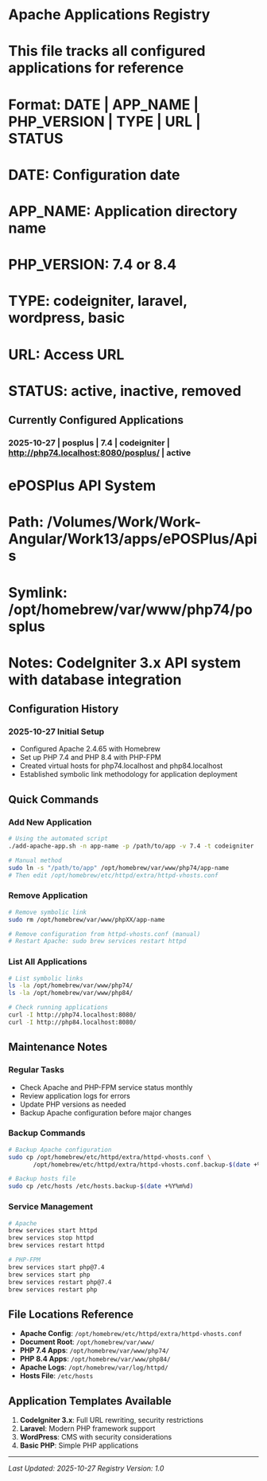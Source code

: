 # Apache Applications Registry
# This file tracks all configured applications for reference

# Format: DATE | APP_NAME | PHP_VERSION | TYPE | URL | STATUS
# DATE: Configuration date
# APP_NAME: Application directory name
# PHP_VERSION: 7.4 or 8.4
# TYPE: codeigniter, laravel, wordpress, basic
# URL: Access URL
# STATUS: active, inactive, removed

## Currently Configured Applications

### 2025-10-27 | posplus | 7.4 | codeigniter | http://php74.localhost:8080/posplus/ | active
# ePOSPlus API System
# Path: /Volumes/Work/Work-Angular/Work13/apps/ePOSPlus/Apis
# Symlink: /opt/homebrew/var/www/php74/posplus
# Notes: CodeIgniter 3.x API system with database integration

## Configuration History

### 2025-10-27 Initial Setup
- Configured Apache 2.4.65 with Homebrew
- Set up PHP 7.4 and PHP 8.4 with PHP-FPM
- Created virtual hosts for php74.localhost and php84.localhost
- Established symbolic link methodology for application deployment

## Quick Commands

### Add New Application
```bash
# Using the automated script
./add-apache-app.sh -n app-name -p /path/to/app -v 7.4 -t codeigniter

# Manual method
sudo ln -s "/path/to/app" /opt/homebrew/var/www/php74/app-name
# Then edit /opt/homebrew/etc/httpd/extra/httpd-vhosts.conf
```

### Remove Application
```bash
# Remove symbolic link
sudo rm /opt/homebrew/var/www/phpXX/app-name

# Remove configuration from httpd-vhosts.conf (manual)
# Restart Apache: sudo brew services restart httpd
```

### List All Applications
```bash
# List symbolic links
ls -la /opt/homebrew/var/www/php74/
ls -la /opt/homebrew/var/www/php84/

# Check running applications
curl -I http://php74.localhost:8080/
curl -I http://php84.localhost:8080/
```

## Maintenance Notes

### Regular Tasks
- Check Apache and PHP-FPM service status monthly
- Review application logs for errors
- Update PHP versions as needed
- Backup Apache configuration before major changes

### Backup Commands
```bash
# Backup Apache configuration
sudo cp /opt/homebrew/etc/httpd/extra/httpd-vhosts.conf \
       /opt/homebrew/etc/httpd/extra/httpd-vhosts.conf.backup-$(date +%Y%m%d)

# Backup hosts file
sudo cp /etc/hosts /etc/hosts.backup-$(date +%Y%m%d)
```

### Service Management
```bash
# Apache
brew services start httpd
brew services stop httpd  
brew services restart httpd

# PHP-FPM
brew services start php@7.4
brew services start php
brew services restart php@7.4
brew services restart php
```

## File Locations Reference

- **Apache Config**: `/opt/homebrew/etc/httpd/extra/httpd-vhosts.conf`
- **Document Root**: `/opt/homebrew/var/www/`
- **PHP 7.4 Apps**: `/opt/homebrew/var/www/php74/`
- **PHP 8.4 Apps**: `/opt/homebrew/var/www/php84/`
- **Apache Logs**: `/opt/homebrew/var/log/httpd/`
- **Hosts File**: `/etc/hosts`

## Application Templates Available

1. **CodeIgniter 3.x**: Full URL rewriting, security restrictions
2. **Laravel**: Modern PHP framework support
3. **WordPress**: CMS with security considerations
4. **Basic PHP**: Simple PHP applications

---

*Last Updated: 2025-10-27*
*Registry Version: 1.0*
